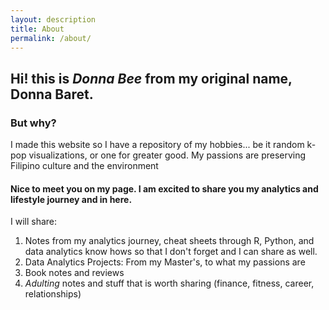 ```yaml
---
layout: description
title: About
permalink: /about/
---
```

## Hi! this is *Donna Bee* from my original name, Donna Baret.

### But why? 
I made this website so I have a repository of my hobbies... be it random k-pop visualizations, or one for greater good. My passions are preserving Filipino culture and  the environment

#### Nice to meet you on my page. I am excited to share you my analytics and lifestyle journey and in here.
I will share:
1. Notes from my analytics journey, cheat sheets through R, Python, and data analytics know hows so that I don't forget and  I can share as well.
2. Data Analytics Projects: From my Master's, to what my passions are
3. Book notes and reviews
4. _Adulting_ notes and stuff that is worth sharing (finance, fitness, career, relationships)
